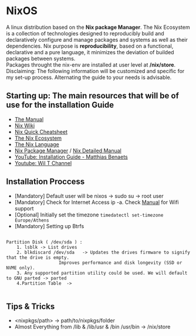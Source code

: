 # NixOS
A linux distribution based on the **Nix package Manager**. The Nix Ecosystem is a collection of technologies designed to reproducibly build
and declaratively configure and manage packages and systems as well as their dependencies.
Nix purpose is **reproducibility**, based on a functional, declarative and a pure language,
it minimizes the deviation of builded packages between systems.  
Packages throught the nix-env are installed at user level at **/nix/store**.   
Disclaiming: The following information will be customized and specific for my set-up process. Alternating the guide to your needs is advisable. 

## Starting up: The main resources that will be of use for the installation Guide
 
* [The Manual](https://nixos.org/manual/nixos/stable/index.html#nixos-manual)
* [Nix Wiki](https://nixos.wiki)
* [Nix Quick Cheatsheet](https://nixos.wiki/wiki/Cheatsheet)
* [The Nix Ecosystem](https://nixos.wiki/wiki/Nix_Ecosystem)
* [The Nix Language](https://nixos.wiki/wiki/Overview_of_the_Nix_Language)
* [Nix Package Manager](https://nixos.wiki/wiki/Nix_package_manager) / [Nix Detailed Manual](https://nixos.org/manual/nix/stable/)
* [YouTube: Installation Guide - Matthias Benaets](https://www.youtube.com/watch?v=AGVXJ-TIv3Y)
* [Youtube: Wil T Channel](https://www.youtube.com/user/wilfridtaylor)

## Installation Proccess

* [Mandatory] Default user will be nixos -> sudo su -> root user
* [Mandatory] Check for Internet Access ip -a. Check [Manual](https://nixos.org/manual/nixos/stable/index.html#sec-installation) for Wifi support
* [Optional] Initially set the timezone `timedatectl set-timezone Europe/Athens`
* [Mandatory] Setting up Βtrfs  
~~~

Partition Disk ( /dev/sda ) :
	1. lsblk -> List drives
	2. blkdiscard /dev/sda	 -> Updates the drives firmware to signify that the drive is empty.
				    Improves performance and disk longevity (SSD or NVME only).
	3. Any supported partition utility could be used. We will default to GNU parted -> parted
	4.Partition Table  ->	
	
~~~


## Tips & Tricks
* <nixpkgs/path> -> path/to/nixpkgs/folder
* Almost Everything from /lib & /lib/usr & /bin /usr/bin -> /nix/store
	
				

